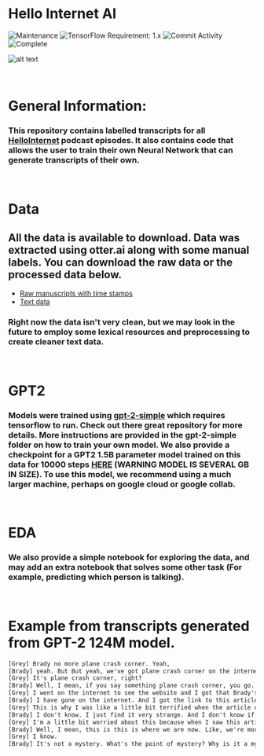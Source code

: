 # Hello Internet AI
![Maintenance](https://img.shields.io/badge/Maintained%3F-yes-green.svg)
![TensorFlow Requirement: 1.x](https://img.shields.io/badge/TensorFlow%20Requirement-1.x-brightgreen)
![Commit Activity](https://img.shields.io/github/last-commit/stevend94/CoNLL2020?color=blue)
![Complete](https://img.shields.io/badge/Complete-90%25-green)

![alt text](https://b.thumbs.redditmedia.com/UnXpHrwhF5dO-XtAw5hTmHm5L6R73YdjPDpXVPTj5Lg.png)

&nbsp;

# General Information:
### This repository contains labelled transcripts for all [HelloInternet](http://www.hellointernet.fm/) podcast episodes. It also contains code that allows the user to train their own Neural Network that can generate transcripts of their own. 

&nbsp;

# Data
## All the data is available to download. Data was extracted using otter.ai along with some manual labels. You can download the raw data or the processed data below.
* [Raw manuscripts with time stamps](https://drive.google.com/file/d/1lBOr_SCnv-EsB9KSTh0JV2owg6815U7a/view?usp=sharing)
* [Text data](https://drive.google.com/file/d/1qHQfDa2pr6f8ZtedK8hsrwcoStayoE6b/view?usp=sharing)

### Right now the data isn't very clean, but we may look in the future to employ some lexical resources and preprocessing to create cleaner text data.

&nbsp;

# GPT2
### Models were trained using [gpt-2-simple](https://github.com/minimaxir/gpt-2-simple) which requires tensorflow to run. Check out there great repository for more details. More instructions are provided in the gpt-2-simple folder on how to train your own model. We also provide a checkpoint for a GPT2 1.5B parameter model trained on this data for 10000 steps [HERE](https://drive.google.com/file/d/1x3R_oFZpnDS0oCipePofoxtgM8-7elQl/view?usp=sharing) (WARNING MODEL IS SEVERAL GB IN SIZE). To use this model, we recommend using a much larger machine, perhaps on google cloud or google collab.

&nbsp;

# EDA
### We also provide a simple notebook for exploring the data, and may add an extra notebook that solves some other task (For example, predicting which person is talking).

&nbsp;

# Example from transcripts generated from GPT-2 124M model.

```txt
[Grey] Brady no more plane crash corner. Yeah,
[Brady] yeah. But But yeah, we've got plane crash corner on the internet.
[Grey] It's plane crash corner, right?
[Brady] Well, I mean, if you say something plane crash corner, you go. Okay, well,
[Grey] I went on the internet to see the website and I got that Brady's paper cut not that I've got not that I've got paper cuts internet
[Brady] I have gone on the internet. And I got the link to this article about plane crash corner. I'm looking at it straight away. And I'm like, okay, all right, but it's not plane crash corner. I went looking for it. And I haven't come across it. I went looking for it on the internet. But no one has seen it. And I was like, No, no one has. But somebody has.
[Grey] This is why I was like a little bit terrified when the article came out. Because I don't know who this is. This is just this is what this is. This is the internet. This is what the internet is. It's the world's premier source of news. It's the source of all of the internet's news. So I was like, Okay, I'm gonna warn you. I'm going to warn you. I'm not going to tell you that. But I did pull out my iPhone and saw this article that you'd probably seen before. It's about this incident that ended up getting me into a plane. And it's about this incident that took the life of this pilot, who was doing the finding of the plane. And he says he did not panic or call for help or apologize or explain what was going on. Instead, he says he crashed the plane as the search and rescue efforts go on. And it's just like this, this amazing, amazing thing. And I just came away from this article thinking, wow, I'm glad people are aware of this. Even though I don't know nothing about this, and I don't know what happened, I was just so outraged by this thing that I was like, I don't know, I just I don't want to know who it was. I don't want to know what caused or the way it happened. And I was like, wow, it was amazing. I can't believe that you know, this is the first time I've ever heard about a plane crash. So I'm like, Oh, I can't believe it. And I was like, What the heck are you talking about? And I was like, I'm just reading this article. And it's like, oh, it's totally amazing.
[Brady] I don't know. I just find it very strange. And I don't know if you're out of the plane, but I mean, I don't even know what happened. Like, I don't know, I'm perfectly okay with it. There's no like, problems. No, no problems at all.
[Grey] I'm a little bit worried about this because when I saw this article, and I saw that it was about plane crash corner, I was like, oh my goodness, what is this? It's about plane crash corner?
[Brady] Well, I mean, this is this is where we are now. Like, we're more aware of it, because we just got this big story that got me into a few other websites about a plane crash that happened a few weeks ago. But I mean, this is a story of the very, very, very early days of our careers. So it's like, I don't know, I don't know how things work in advertising. I guess I don't know what happened. But I don't know. I'm not sure how it works. Like, I don't know anything about it. I don't know. I think it's probably a bit of a mystery to me how it works. And I don't know what caused it, or how long it's been a mystery to me. I don't know. I just don't know. What's the point of mystery to me? Why is a mystery?
[Grey] I know.
[Brady] It's not a mystery. What's the point of mystery? Why is it a mystery is to be a bit suspicious of what's going on? Because it's like, you know, it's like a bit of a mystery. Okay, why is this mystery? I mean, it's not like, I think, you know, it's not like, I've seen a couple of interesting things in it, but this is just like, it's not like a mystery. What's going on? They're not like, Oh, like, you know, you know, I'm not a big fan of the new

```